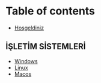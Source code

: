 # Table of contents

* [Hoşgeldiniz](README.md)

## İŞLETİM SİSTEMLERİ

* [Windows](isletim-sistemleri/windows.md)
* [Linux](isletim-sistemleri/linux.md)
* [Macos](isletim-sistemleri/macos.md)
